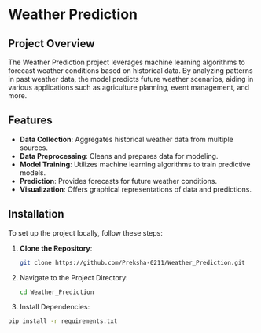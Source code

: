 # Weather Prediction

## Project Overview

The Weather Prediction project leverages machine learning algorithms to forecast weather conditions based on historical data. By analyzing patterns in past weather data, the model predicts future weather scenarios, aiding in various applications such as agriculture planning, event management, and more.

## Features

- **Data Collection**: Aggregates historical weather data from multiple sources.
- **Data Preprocessing**: Cleans and prepares data for modeling.
- **Model Training**: Utilizes machine learning algorithms to train predictive models.
- **Prediction**: Provides forecasts for future weather conditions.
- **Visualization**: Offers graphical representations of data and predictions.


## Installation

To set up the project locally, follow these steps:

1. **Clone the Repository**:

   ```bash
   git clone https://github.com/Preksha-0211/Weather_Prediction.git

2. Navigate to the Project Directory:

   ```bash
   cd Weather_Prediction

3. Install Dependencies:

  ```bash
  pip install -r requirements.txt
  ```
